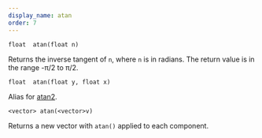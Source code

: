 ```yaml
---
display_name: atan
order: 7
---
```

`float  atan(float n)`

Returns the inverse tangent of `n`, where `n` is in radians. The return value is in the range -π/2 to π/2.

`float  atan(float y, float x)`

Alias for [atan2](atan2.html "Returns the inverse tangent of y/x.").

`<vector> atan(<vector>v)`

Returns a new vector with `atan()` applied to each component.
